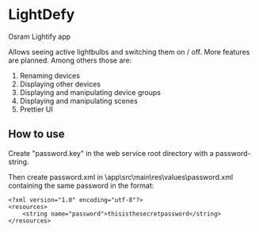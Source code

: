 # LightDefy
Osram Lightify app

Allows seeing active lightbulbs and switching them on / off. More features are planned. Among others those are:
1. Renaming devices
2. Displaying other devices
3. Displaying and manipulating device groups
4. Displaying and manipulating scenes
5. Prettier UI


## How to use
Create "password.key" in the web service root directory with a password-string.

Then create password.xml in \app\src\main\res\values\password.xml containing the same password in the format:

    <?xml version="1.0" encoding="utf-8"?>
    <resources>
        <string name="password">thisisthesecretpassword</string>
    </resources>
